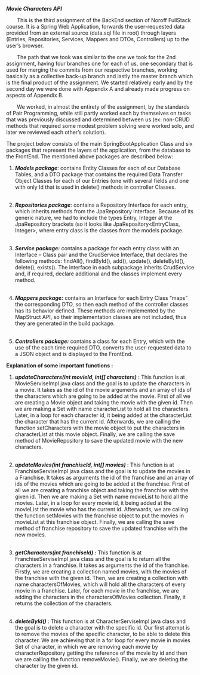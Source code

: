 ﻿***Movie Characters API***

`    `This is the third assignment of the BackEnd section of Noroff FullStack course. It is a Spring Web Application, forwards the user-requested data provided from an external source (data.sql file in root) through layers (Entries, Repositories, Services, Mappers and DTOs, Controllers) up to the user’s browser. 

`    `The path that we took was similar to the one we took for the 2nd assignment, having four branches one for each of us, one secondary that is used for merging the commits from our respective branches, working basically as a collective back-up branch and lastly the master branch which is the final product of the assignment. We started relatively early and by the second day we were done with Appendix A and already made progress on aspects of Appendix B.  

`    `We worked, in almost the entirety of the assignment, by the standards of Pair Programming, while still partly worked each by themselves on tasks that was previously discussed and determined between us (ex: non-CRUD methods that required some modest problem solving were worked solo, and later we reviewed each other’s solution).

The project below consists of the main SpringBootApplication Class and six packages that represent the layers of the application, from the database to the FrontEnd. The mentioned above packages are described below:

1) ***Models package***: contains Entity Classes for each of our Database Tables, and a DTO package that contains the required Data Transfer Object Classes for each of our Entries (one with several fields and one with only Id that is used in delete() methods in controller Classes.<br><br/>
   
1) ***Repositories package***: contains a Repository Interface for each entry, which inherits methods from the JpaRepository Interface. Because of its generic nature, we had to include the types Entry, Integer at the JpaRepository brackets (so it looks like JpaRepository<EntryClass, Integer>, where entry class is the classes from the models package.<br><br/>

1) ***Service package:*** contains a package for each entry class with an Interface – Class pair and the CrudService Interface, that declares the following methods: findAll(), findById(), add(), update(), deleteById(), delete(), exists(). The interface in each subpackage inherits CrudService and, if required, declare additional and the classes implement every method.<br><br/>

1) ***Mappers package:*** contains an Interface for each Entry Class “maps” the corresponding DTO, so then each method of the controller classes has its behavior defined. These methods are implemented by the MapStruct API, so their implementation classes are not included, thus they are generated in the build package.<br><br/>

1) ***Controllers package:*** contains a class for each Entry, which with the use of the each time required DTO, converts the user-requested data to a JSON object and is displayed to the FrontEnd.


**Εxplanation of some important functions :**

1. ***updateCharacters(int movieId, int[] characters)*** : This function is at MovieServiseImpl java class and the goal is to update the characters in a movie. It takes as the id of the movie arguments and an array of ids of the characters which are going to be added at the movie. First of all we are creating a Movie object and taking the movie with the given id. Then we are making a Set with name characterList to hold all the characters. Later, in a loop for each character id, it being added at the characterList the character that has the current id. Afterwards, we are calling the function setCharacters with the movie object to put the characters in characterList at this movie object. Finally, we are calling the save method of MovieRepository to save the updated movie with the new characters. <br><br/>

1. ***updateMovies(int franchiseId, int[] movies)*** : This function is at FranchiseServiseImpl java class and the goal is to update the movies in a Franchise. It takes as arguments the id of the franchise and an array of ids of the movies which are going to be added at the franchise. First of all we are creating a franchise object and taking the franchise with the given id. Then we are making a Set with name movieList to hold all the movies. Later, in a loop for every movie id, it being added at the movieList the movie who has the current id. Afterwards, we are calling the function setMovies with the franchise object to put the movies in movieList at this franchise object. Finally, we are calling the save method of franchise repository to save the updated franchise with the new movies.<br><br/>

1. ***getCharacters(int franchiseId) :*** This function is at FranchiseServiseImpl java class and the goal is to return all the characters in a franchise. It takes as arguments the id of the franchise. Firstly, we are creating a collection named movies, with the movies of the franchise with the given id. Then, we are creating a collection with name charactersOfMovies, which will hold all the characters of every movie in a franchise. Later, for each movie in the franchise, we are adding the characters in the charactersOfMovies collection. Finally, it returns the collection of the characters.<br><br/>

1. ***deleteById()*** : This function is at CharacterServiseImpl java class and the goal is to delete a character with the specific id. Our first attempt is to remove the movies of the specific character, to be able to delete this character. We are achieving that in a for loop for every movie in movies Set of character, in which we are removing each movie by characterRepository getting the reference of the movie by id and then we are calling the function removeMovie(). Finally, we are deleting the character by the given id. <br><br/>



